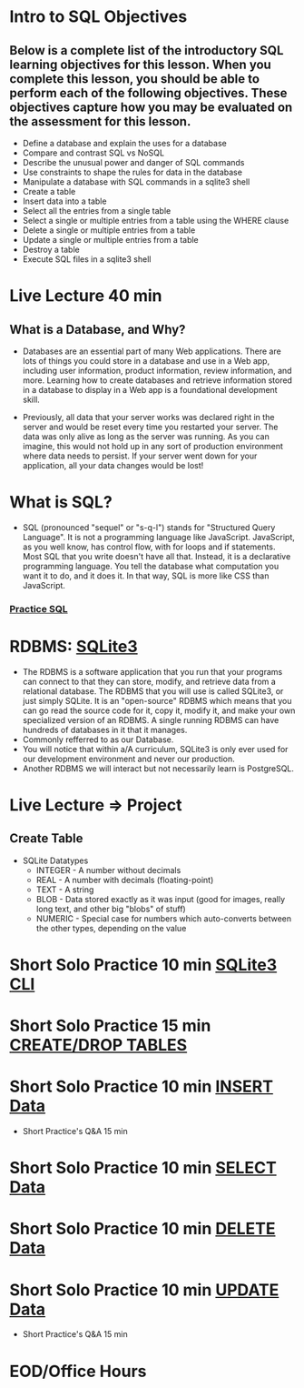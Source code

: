# Intro to SQL Objectives
## Below is a complete list of the introductory SQL learning objectives for this lesson. When you complete this lesson, you should be able to perform each of the following objectives. These objectives capture how you may be evaluated on the assessment for this lesson.

- Define a database and explain the uses for a database
- Compare and contrast SQL vs NoSQL
- Describe the unusual power and danger of SQL commands
- Use constraints to shape the rules for data in the database
- Manipulate a database with SQL commands in a sqlite3 shell
- Create a table
- Insert data into a table
- Select all the entries from a single table
- Select a single or multiple entries from a table using the WHERE clause
- Delete a single or multiple entries from a table
- Update a single or multiple entries from a table
- Destroy a table
- Execute SQL files in a sqlite3 shell


# Live Lecture 40 min

## What is a Database, and Why?
- Databases are an essential part of many Web applications. There are lots of things you could store in a database and use in a Web app, including user information, product information, review information, and more. Learning how to create databases and retrieve information stored in a database to display in a Web app is a foundational development skill.

- Previously, all data that your server works was declared right in the server and would be reset every time you restarted your server. The data was only alive as long as the server was running. As you can imagine, this would not hold up in any sort of production environment where data needs to persist. If your server went down for your application, all your data changes would be lost!

# What is SQL?
- SQL (pronounced "sequel" or "s-q-l") stands for "Structured Query Language". It is not a programming language like JavaScript. JavaScript, as you well know, has control flow, with for loops and if statements. Most SQL that you write doesn't have all that. Instead, it is a declarative programming language. You tell the database what computation you want it to do, and it does it. In that way, SQL is more like CSS than JavaScript.
### [Practice SQL](https://pg-sql.com/)

# RDBMS: [SQLite3](https://www.sqlite.org/index.html)
- The RDBMS is a software application that you run that your programs can connect to that they can store, modify, and retrieve data from a relational database. The RDBMS that you will use is called SQLite3, or just simply SQLite. It is an "open-source" RDBMS which means that you can go read the source code for it, copy it, modify it, and make your own specialized version of an RDBMS. A single running RDBMS can have hundreds of databases in it that it manages.
- Commonly refferred to as our Database.
- You will notice that within a/A curriculum, SQLite3 is only ever used for our development environment and never our production.
- Another RDBMS we will interact but not necessarily learn is PostgreSQL.

# Live Lecture => Project
## Create Table
- SQLite Datatypes
    - INTEGER - A number without decimals
    - REAL - A number with decimals (floating-point)
    - TEXT - A string
    - BLOB - Data stored exactly as it was input (good for images, really long text, and other big "blobs" of stuff)
    - NUMERIC - Special case for numbers which auto-converts between the other types, depending on the value


# Short Solo Practice 10 min [SQLite3 CLI](https://open.appacademy.io/learn/js-py---pt-aug-2022-online/week-20---sql/exercise--sqlite3-cli)

# Short Solo Practice 15 min [CREATE/DROP TABLES](https://open.appacademy.io/learn/js-py---pt-aug-2022-online/week-20---sql/practice--create-drop-tables)

# Short Solo Practice 10 min [INSERT Data](https://open.appacademy.io/learn/js-py---pt-aug-2022-online/week-20---sql/practice--insert-data)

- Short Practice's Q&A 15 min

# Short Solo Practice 10 min [SELECT Data](https://open.appacademy.io/learn/js-py---pt-aug-2022-online/week-20---sql/practice--select-data)

# Short Solo Practice 10 min [DELETE Data](https://open.appacademy.io/learn/js-py---pt-aug-2022-online/week-20---sql/practice--delete-data)

# Short Solo Practice 10 min [UPDATE Data](https://open.appacademy.io/learn/js-py---pt-aug-2022-online/week-20---sql/practice--update-data)

- Short Practice's Q&A 15 min

# EOD/Office Hours
